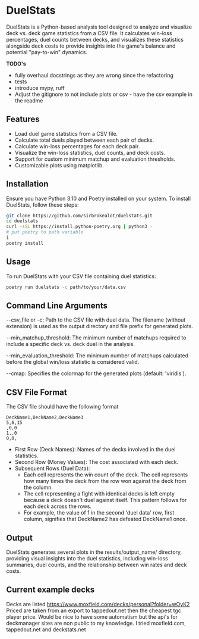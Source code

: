 # DuelStats

DuelStats is a Python-based analysis tool designed to analyze and visualize deck
vs. deck game statistics from a CSV file. It calculates win-loss percentages,
duel counts between decks, and visualizes these statistics alongside deck costs
to provide insights into the game's balance and potential "pay-to-win" dynamics.

**TODO's**
- fully overhaul docstrings as they are wrong since the refactoring
- tests
- introduce mypy, ruff
- Adjust the gitignore to not include plots or csv - have the csv example in the readme

## Features

- Load duel game statistics from a CSV file.
- Calculate total duels played between each pair of decks.
- Calculate win-loss percentages for each deck pair.
- Visualize the win-loss statistics, duel counts, and deck costs.
- Support for custom minimum matchup and evaluation thresholds.
- Customizable plots using matplotlib.


## Installation

Ensure you have Python 3.10 and Poetry installed on your system. To install
DuelStats, follow these steps:
```bash
git clone https://github.com/sirbrokealot/duelstats.git
cd duelstats
curl -sSL https://install.python-poetry.org | python3 -
# put poetry to path variable 
i
poetry install
```

## Usage

To run DuelStats with your CSV file containing duel statistics:
```bash
poetry run duelstats -c path/to/your/data.csv
```

## Command Line Arguments

--csv_file or -c: Path to the CSV file with duel data. The filename (without
extension) is used as the output directory and file prefix for generated plots.

--min_matchup_threshold: The minimum number of matchups required to include a
specific deck vs. deck duel in the analysis.

--min_evaluation_threshold: The minimum number of matchups calculated before the
global win/loss statistic is considered valid.

--cmap: Specifies the colormap for the generated plots (default: 'viridis').

## CSV File Format

The CSV file should have the following format
```
DeckName1,DeckName2,DeckName3
5,6,15
,0,0
1,,0
0,0,

```
- First Row (Deck Names): Names of the decks involved in the duel statistics.
- Second Row (Money Values): The cost associated with each deck.
- Subsequent Rows (Duel Data):
    - Each cell represents the win count of the deck. The cell represents how many times the deck from the row won against the deck from the column.
    - The cell representing a fight with identical decks is left empty because a deck doesn't duel against itself. This pattern follows for each deck across the rows.
    - For example, the value of 1 in the second 'duel data' row, first column, signifies that DeckName2 has defeated DeckName1 once.



## Output

DuelStats generates several plots in the results/output_name/ directory,
providing visual insights into the duel statistics, including win-loss
summaries, duel counts, and the relationship between win rates and deck costs.

## Current example decks

Decks are listed https://www.moxfield.com/decks/personal?folder=wOyK2
Priced are taken from an export to tappedout.net then the cheapest tgc player price. Would be nice to have some automatism but the api's for deckmanager sites are non public to my knowledge.
I tried moxfield.com, tappedout.net and deckstats.net


